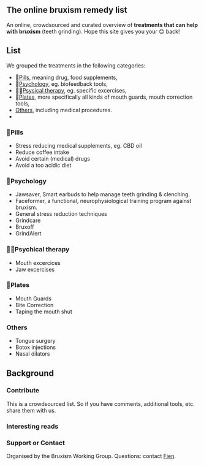 ## The online bruxism remedy list

An online, crowdsourced and curated overview of **treatments that can help with bruxism** (teeth grinding). Hope this site gives you your 😊 back!

## List

We grouped the treatments in the following categories:
- 💊[Pills](#Pills), meaning drug, food supplements, 
- 🧠[Psychology](#Psychology), eg. biofeedback tools,
- 🏃‍♀️[Psysical therapy](#Psysical-therapy), eg. specific excercises,
- 🦷[Plates](#Plates), more specifically all kinds of mouth guards, mouth correction tools,
- [Others](#Others), including medical procedures.
- 
### 💊Pills
- Stress reducing medical supplements, eg. CBD oil
- Reduce coffee intake
- Avoid certain (medical) drugs 
- Avoid a too acidic diet	

### 🧠Psychology
- Jawsaver, Smart earbuds to help manage teeth grinding & clenching.
- Faceformer, a functional, neurophysiological training program against bruxism.
- General stress reduction techniques
- Grindcare
- Bruxoff
- GrindAlert

### 🏃‍♀️Psychical therapy
- Mouth excercices	
- Jaw excercises

### 🦷Plates
- Mouth Guards
- Bite Correction	
- Taping the mouth shut

### Others
- Tongue surgery
- Botox injections
- Nasal dilators


## Background

### Contribute
This is a crowdsourced list. So if you have comments, additional tools, etc. share them with us.

### Interesting reads

### Support or Contact

Organised by the Bruxism Working Group.
Questions: contact [Fien](https://www.fienjonnaert.be).

